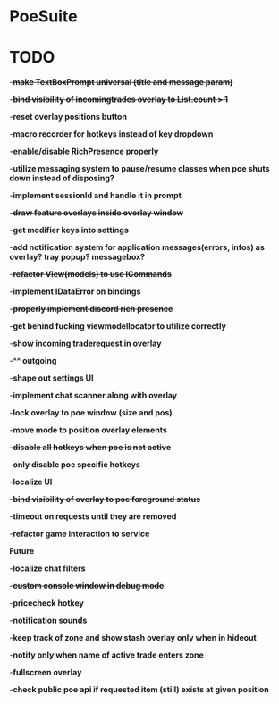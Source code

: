 # PoeSuite

# TODO

-**~~make TextBoxPrompt universal (title and message param)~~**

-**~~bind visibility of incomingtrades overlay to List.count > 1~~**

-**reset overlay positions button**

-**macro recorder for hotkeys instead of key dropdown**

-**enable/disable RichPresence properly**

-**utilize messaging system to pause/resume classes when poe shuts down instead of disposing?**

-**implement sessionId and handle it in prompt**

-**~~draw feature overlays inside overlay window~~**

-**get modifier keys into settings**

-**add notification system for application messages(errors, infos) as overlay? tray popup? messagebox?**

-**~~refactor View(models) to use ICommands~~**

-**implement IDataError on bindings**

-**~~properly implement discord rich presence~~**

-**get behind fucking viewmodellocator to utilize correctly**

-**show incoming traderequest in overlay**

-**^^ outgoing**

-**shape out settings UI**

-**implement chat scanner along with overlay**

-**lock overlay to poe window (size and pos)**

-**move mode to position overlay elements**

-**~~disable all hotkeys when poe is not active~~**

-**only disable poe specific hotkeys**

-**localize UI**

-**~~bind visibility of overlay to poe foreground status~~**

-**timeout on requests until they are removed**

-**refactor game interaction to service**



**__Future__**

-**localize chat filters**

-**~~custom console window in debug mode~~**

-**pricecheck hotkey**

-**notification sounds**

-**keep track of zone and show stash overlay only when in hideout**

-**notify only when name of active trade enters zone**

-**fullscreen overlay**

-**check public poe api if requested item (still) exists at given position**
 
